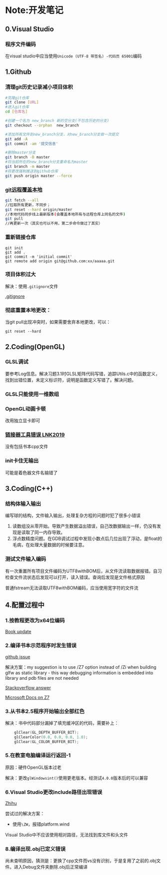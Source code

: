 # Note:开发笔记

## 0.Visual Studio


### 程序文件编码

在visual studio中应当使用`Unicode (UTF-8 带签名) -代码页 65001`编码

## 1.Github

### 清理git历史记录减小项目体积

```bash
#克隆git仓库
git clone [URL] 
#进入git仓库
cd [仓库名] 

#创建一个名为 new_branch 新的空分支(不包含历史的分支)
git checkout --orphan  new_branch

#添加所有文件到new_branch分支，对new_branch分支做一次提交
git add -A
git commit -am '提交信息' 

#删除master分支
git branch -D master 
#将当前所在的new_branch分支重命名为master
git branch -m master
#将更改强制推送到github仓库
git push origin master --force
```

### [git远程覆盖本地](https://blog.csdn.net/sinat_36184075/article/details/80115000)

```bash
git fetch --all
//拉取所有更新，不同步；
git reset --hard origin/master
//本地代码同步线上最新版本(会覆盖本地所有与远程仓库上同名的文件)
git pull
//再更新一次（其实也可以不用，第二步命令做过了其实）
```

### 重新链接仓库

```shell
git init
git add .
git commit -m 'initial commit'
git remote add origin git@github.com:xx/aaaaa.git 
```

### 项目体积过大

解决：使用`.gitignore`文件

[.gitignore](https://github.com/github/gitignore/blob/master/VisualStudio.gitignore)

### 彻底重置本地更改：

当git pull出现冲突时，如果需要舍弃本地更改，可以：

```
git reset --hard
```

## 2.Coding(OpenGL)

### GLSL调试

要参考Log信息。解决习题3.1时GLSL矩阵代码写错，追踪Utils.c中的函数定义，找到出错位置，未定义标识符，说明是函数定义写错了。解决问题。

### GLSL只能使用一维数组

### OpenGL动画卡顿

改用独立显卡即可

### [链接器工具错误 LNK2019](https://docs.microsoft.com/zh-cn/cpp/error-messages/tool-errors/linker-tools-error-lnk2019?f1url=%3FappId%3DDev16IDEF1%26l%3DZH-CN%26k%3Dk(LNK2019)%26rd%3Dtrue&view=msvc-160)

没有包括书本cpp文件

### init卡住无输出

可能是着色器文件名输错了

## 3.Coding(C++)

### 结构体输入输出

编写球的结构，文件输入输出，处理复杂方程的问题时犯了很多小错误

1. 读数组没从零开始。导致产生数据溢出错误，自己改数据输出一样，仍没有发现是读取了同一内存导致。
2. 浮点数精度问题。在GDB调试过程中发现小数点后几位出现了浮动，是float的毛病，在处理大量数据的时候要注意。

### 测试文件输入编码

有一次重置所有项目文件编码为UTF8withBOM后，从文件流读取数据报错。自习检查文件流状态后发现可以打开，读入错误。查询后发现是文件格式原因

普通fstream无法读取UTF8withBOM编码，应当使用宽字符的文件流







## 4.配置过程中

### 1.按教程更改为x64位编码

[Book update](https://athena.ecs.csus.edu/~gordonvs/C1Elibraries.html)

### 2.编译书本示范程序时发生错误

[github issue](https://github.com/bincrafters/community/issues/126)

解决方案：my suggestion is to use /Z7 option instead of /Zi when building glfw as static library - this way debugging information is embedded into library and pdb files are not needed

[Stackoverflow answer](https://stackoverflow.com/questions/284778/what-are-the-implications-of-using-zi-vs-z7-for-visual-studio-c-projects)

[Microsoft Docs on Z7](https://docs.microsoft.com/en-us/cpp/build/reference/z7-zi-zi-debug-information-format?view=msvc-160)

### 3.从书本2.5程序开始输出全部红色

解决：书中代码部分漏掉了填充缓冲区的代码，需要补上：

```C
    glClear(GL_DEPTH_BUFFER_BIT);
    glClearColor(0.0, 0.0, 0.0, 1.0);
    glClear(GL_COLOR_BUFFER_BIT);
```



### 5.在教室电脑编译运行返回-1

原因：硬件OpenGL版本过老

解决：更改`glWindowsint()`使用更老版本。经测试`4.0.0`版本后的可以兼容

### 6.Visual Studio更改include路径出现错误

[Zhihu](https://zhuanlan.zhihu.com/p/73638902)

尝试过的解决方案：
* 使用`\ZW`，报错platform.wind

Visual Studio中不应该使用相对路径，无法找到库文件和头文件


### 8.编译出现.obj已定义错误

尚未查明原因，猜测是：更换了cpp文件而vs没有识别，于是复用了之前的.obj文件。进入Debug文件夹删除.obj后正常编译


